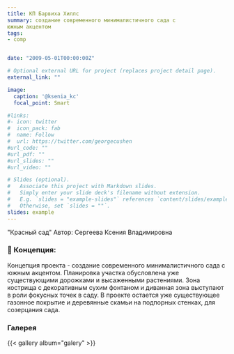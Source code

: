 ```yaml
---
title: КП Барвиха Хиллс
summary: создание современного минималистичного сада с
южным акцентом
tags:
- comp


date: "2009-05-01T00:00:00Z"

# Optional external URL for project (replaces project detail page).
external_link: ""

image:
  caption: '@ksenia_kc'
  focal_point: Smart

#links:
#- icon: twitter
#  icon_pack: fab
#  name: Follow
#  url: https://twitter.com/georgecushen
#url_code: ""
#url_pdf: ""
#url_slides: ""
#url_video: ""

# Slides (optional).
#   Associate this project with Markdown slides.
#   Simply enter your slide deck's filename without extension.
#   E.g. `slides = "example-slides"` references `content/slides/example-slides.md`.
#   Otherwise, set `slides = ""`.
slides: example
---
```



"Красный сад"
Автор: Сергеева Ксения Владимировна

### 🥀 Концепция:

Концепция проекта - создание современного минималистичного сада с
южным акцентом.
Планировка участка обусловлена уже существующими дорожками и высаженными
растениями. Зона кострища с декоративным сухим фонтаном и диванная зона
выступают в роли фокусных точек в саду. В проекте остается уже существующее
газонное покрытие и деревянные скамьи на подпорных стенках, для созерцания
сада.

### Галерея

{{< gallery album="galery" >}}



